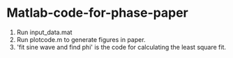 # Matlab-code-for-phase-paper
1. Run input_data.mat
2. Run plotcode.m to generate figures in paper.
3. 'fit sine wave and find phi' is the code for calculating the least square fit.
